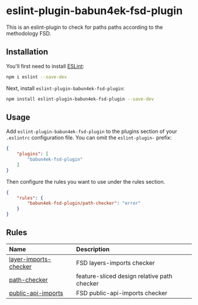 # eslint-plugin-babun4ek-fsd-plugin

This is an eslint-plugin to check for paths paths according to the methodology FSD.

## Installation

You'll first need to install [ESLint](https://eslint.org/):

```sh
npm i eslint --save-dev
```

Next, install `eslint-plugin-babun4ek-fsd-plugin`:

```sh
npm install eslint-plugin-babun4ek-fsd-plugin --save-dev
```

## Usage

Add `eslint-plugin-babun4ek-fsd-plugin` to the plugins section of your `.eslintrc` configuration file. You can omit the `eslint-plugin-` prefix:

```json
{
    "plugins": [
        "babun4ek-fsd-plugin"
    ]
}
```


Then configure the rules you want to use under the rules section.

```json
{
    "rules": {
        "babun4ek-fsd-plugin/path-checker": "error"
    }
}
```

## Rules

<!-- begin auto-generated rules list -->

| Name                                                         | Description                                 |
| :----------------------------------------------------------- | :------------------------------------------ |
| [layer-imports-checker](docs/rules/layer-imports-checker.md) | FSD layers-imports checker                  |
| [path-checker](docs/rules/path-checker.md)                   | feature-sliced design relative path checker |
| [public-api-imports](docs/rules/public-api-imports.md)       | FSD public-api-imports checker              |

<!-- end auto-generated rules list -->



